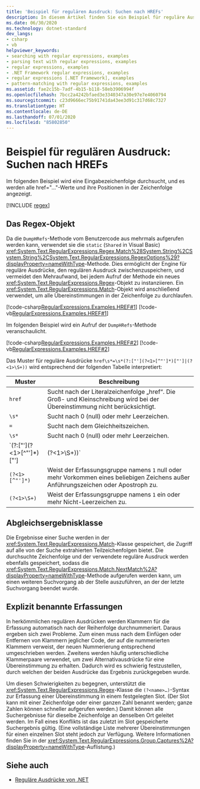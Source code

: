 ```yaml
---
title: 'Beispiel für regulären Ausdruck: Suchen nach HREFs'
description: In diesem Artikel finden Sie ein Beispiel für reguläre Ausdrücke in .NET. In diesem Beispiel wird eine Eingabezeichenfolge gesucht, und es werden alle href-Attributwerte und ihre Positionen angezeigt.
ms.date: 06/30/2020
ms.technology: dotnet-standard
dev_langs:
- csharp
- vb
helpviewer_keywords:
- searching with regular expressions, examples
- parsing text with regular expressions, examples
- regular expressions, examples
- .NET Framework regular expressions, examples
- regular expressions [.NET Framework], examples
- pattern-matching with regular expressions, examples
ms.assetid: fae2c15b-7adf-4b15-b118-58eb3906994f
ms.openlocfilehash: 7bcc2a4242bfaed3e3340347a30e97e7e4060794
ms.sourcegitcommit: c23d9666ec75b91741da43ee3d91c317d68c7327
ms.translationtype: HT
ms.contentlocale: de-DE
ms.lasthandoff: 07/01/2020
ms.locfileid: "85802850"
---
```

# <a name="regular-expression-example-scanning-for-hrefs"></a>Beispiel für regulären Ausdruck: Suchen nach HREFs
Im folgenden Beispiel wird eine Eingabezeichenfolge durchsucht, und es werden alle href="..."-Werte und ihre Positionen in der Zeichenfolge angezeigt.  

[!INCLUDE [regex](../../../includes/regex.md)]

## <a name="the-regex-object"></a>Das Regex-Objekt
 Da die `DumpHRefs`-Methode vom Benutzercode aus mehrmals aufgerufen werden kann, verwendet sie die `static` (`Shared` in Visual Basic) <xref:System.Text.RegularExpressions.Regex.Match%28System.String%2CSystem.String%2CSystem.Text.RegularExpressions.RegexOptions%29?displayProperty=nameWithType>-Methode. Dies ermöglicht der Engine für reguläre Ausdrücke, den regulären Ausdruck zwischenzuspeichern, und vermeidet den Mehraufwand, bei jedem Aufruf der Methode ein neues <xref:System.Text.RegularExpressions.Regex>-Objekt zu instanziieren. Ein <xref:System.Text.RegularExpressions.Match>-Objekt wird anschließend verwendet, um alle Übereinstimmungen in der Zeichenfolge zu durchlaufen.  
  
 [!code-csharp[RegularExpressions.Examples.HREF#1](../../../samples/snippets/csharp/VS_Snippets_CLR/RegularExpressions.Examples.HREF/cs/example.cs#1)]
 [!code-vb[RegularExpressions.Examples.HREF#1](../../../samples/snippets/visualbasic/VS_Snippets_CLR/RegularExpressions.Examples.HREF/vb/example.vb#1)]  
  
 Im folgenden Beispiel wird ein Aufruf der `DumpHRefs`-Methode veranschaulicht.  
  
 [!code-csharp[RegularExpressions.Examples.HREF#2](../../../samples/snippets/csharp/VS_Snippets_CLR/RegularExpressions.Examples.HREF/cs/example.cs#2)]
 [!code-vb[RegularExpressions.Examples.HREF#2](../../../samples/snippets/visualbasic/VS_Snippets_CLR/RegularExpressions.Examples.HREF/vb/example.vb#2)]  
  
 Das Muster für reguläre Ausdrücke `href\s*=\s*(?:["'](?<1>[^"']*)["']|(?<1>\S+))` wird entsprechend der folgenden Tabelle interpretiert:  
  
|Muster|Beschreibung|  
|-------------|-----------------|  
|`href`|Sucht nach der Literalzeichenfolge „href“. Die Groß- und Kleinschreibung wird bei der Übereinstimmung nicht berücksichtigt.|  
|`\s*`|Sucht nach 0 (null) oder mehr Leerzeichen.|  
|`=`|Sucht nach dem Gleichheitszeichen.|  
|`\s*`|Sucht nach 0 (null) oder mehr Leerzeichen.|  
|`(?:\["'\](?<1>\[^"'\]*)["']|(?<1>\S+))`|Sucht nach einer der folgenden Zeichenkombinationen, ohne das Ergebnis einer erfassten Gruppe zuzuweisen:<br /> <ul><li><p>Ein Anführungszeichen oder Apostroph, gefolgt von null oder mehr Vorkommen eines beliebigen anderen Zeichens als einem Anführungszeichen oder Apostroph und einem Anführungszeichen oder einem Apostroph. Die Gruppe namens `1` ist in diesem Muster enthalten.</p></li><li><p>Ein oder mehrere Zeichen außer Leerzeichen. Die Gruppe namens `1` ist in diesem Muster enthalten.</p></li></ul>|  
|`(?<1>[^"']*)`|Weist der Erfassungsgruppe namens `1` null oder mehr Vorkommen eines beliebigen Zeichens außer Anführungszeichen oder Apostroph zu.|  
|`(?<1>\S+)`|Weist der Erfassungsgruppe namens `1` ein oder mehr Nicht-Leerzeichen zu.|  
  
## <a name="match-result-class"></a>Abgleichsergebnisklasse  
 Die Ergebnisse einer Suche werden in der <xref:System.Text.RegularExpressions.Match>-Klasse gespeichert, die Zugriff auf alle von der Suche extrahierten Teilzeichenfolgen bietet. Die durchsuchte Zeichenfolge und der verwendete reguläre Ausdruck werden ebenfalls gespeichert, sodass die <xref:System.Text.RegularExpressions.Match.NextMatch%2A?displayProperty=nameWithType>-Methode aufgerufen werden kann, um einen weiteren Suchvorgang ab der Stelle auszuführen, an der der letzte Suchvorgang beendet wurde.  
  
## <a name="explicitly-named-captures"></a>Explizit benannte Erfassungen  
 In herkömmlichen regulären Ausdrücken werden Klammern für die Erfassung automatisch nach der Reihenfolge durchnummeriert. Daraus ergeben sich zwei Probleme. Zum einen muss nach dem Einfügen oder Entfernen von Klammern jeglicher Code, der auf die nummerierten Klammern verweist, der neuen Nummerierung entsprechend umgeschrieben werden. Zweitens werden häufig unterschiedliche Klammerpaare verwendet, um zwei Alternativausdrücke für eine Übereinstimmung zu erhalten. Dadurch wird es schwierig festzustellen, durch welchen der beiden Ausdrücke das Ergebnis zurückgegeben wurde.  
  
 Um diesen Schwierigkeiten zu begegnen, unterstützt die <xref:System.Text.RegularExpressions.Regex>-Klasse die `(?<name>…)`-Syntax zur Erfassung einer Übereinstimmung in einem festgelegten Slot. (Der Slot kann mit einer Zeichenfolge oder einer ganzen Zahl benannt werden; ganze Zahlen können schneller aufgerufen werden.) Damit können alle Suchergebnisse für dieselbe Zeichenfolge an denselben Ort geleitet werden. Im Fall eines Konflikts ist das zuletzt im Slot gespeicherte Suchergebnis gültig. (Eine vollständige Liste mehrerer Übereinstimmungen für einen einzelnen Slot steht jedoch zur Verfügung. Weitere Informationen finden Sie in der <xref:System.Text.RegularExpressions.Group.Captures%2A?displayProperty=nameWithType>-Auflistung.)  
  
## <a name="see-also"></a>Siehe auch

- [Reguläre Ausdrücke von .NET](regular-expressions.md)
